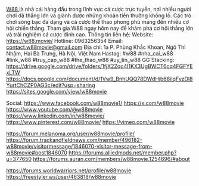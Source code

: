 <a href="https://w88.movie/">W88 </a> là nhà cái hàng đầu trong lĩnh vực cá cược trực tuyến, nơi nhiều người chơi đã thắng lớn và giành được những khoản tiền thưởng khổng lồ. Các trò chơi sòng bạc đa dạng và cá cược thể thao phong phú mang đến nhiều cơ hội chiến thắng. Tham gia W88 ngay hôm nay để khám phá cơ hội thắng lớn và trải nghiệm cá cược đỉnh cao.
Thông tin liên hệ: 
Website: <a href="https://w88.movie/">https://w88.movie/</a>
Hotline: 0963256354
Email: contact.w88movie@gmail.com
Địa chỉ: 1a P. Phùng Khắc Khoan, Ngô Thì Nhậm, Hai Bà Trưng, Hà Nội, Việt Nam
Hastag: #w88 #nha_cai_w88 #link_w88 #truy_cap_w88 #the_thao_w88 #uy_tin_w88
GG Stacking:
<a href="https://drive.google.com/drive/folders/1fjX2Zqo4I1KX3UgBWCT6cq4FGFYExLTW">https://drive.google.com/drive/folders/1fjX2Zqo4I1KX3UgBWCT6cq4FGFYExLTW</a>
<a href="https://docs.google.com/document/d/1Vw9_BnhUQQ78DWdHjb68iIqFyzDl8YurtChCZP0AG3c/edit?usp=sharing">https://docs.google.com/document/d/1Vw9_BnhUQQ78DWdHjb68iIqFyzDl8YurtChCZP0AG3c/edit?usp=sharing</a>
<a href="https://sites.google.com/view/w88movie">https://sites.google.com/view/w88movie</a>


Social:
<a href="https://www.facebook.com/w88movie1/">https://www.facebook.com/w88movie1/</a>
<a href="https://x.com/w88movie">https://x.com/w88movie</a>
<a href="https://www.youtube.com/@w88movie">https://www.youtube.com/@w88movie</a>
<a href="https://www.linkedin.com/in/w88movie/">https://www.linkedin.com/in/w88movie/</a>
<a href="https://www.pinterest.com/w88movie/">https://www.pinterest.com/w88movie/</a>
<a href="https://vimeo.com/w88movie">https://vimeo.com/w88movie</a>

https://forum.melanoma.org/user/w88movie/profile/
https://forum.trackandfieldnews.com/member/496182-w88movie/visitormessage/1846070-visitor-message-from-w88movie#post1846070
https://forums.alliedmods.net/member.php?u=377650
https://forums.auran.com/members/w88movie.1254696/#about


https://forums.worldwarriors.net/profile/w88movie
https://freestyler.ws/user/463818/w88movie


